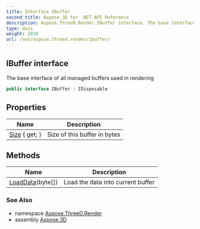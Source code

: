 ```yaml
---
title: Interface IBuffer
second_title: Aspose.3D for .NET API Reference
description: Aspose.ThreeD.Render.IBuffer interface. The base interface of all managed buffers used in rendering
type: docs
weight: 2020
url: /net/aspose.threed.render/ibuffer/
---
```

## IBuffer interface

The base interface of all managed buffers used in rendering

```csharp
public interface IBuffer : IDisposable
```

## Properties

| Name | Description |
| --- | --- |
| [Size](../../aspose.threed.render/ibuffer/size/) { get; } | Size of this buffer in bytes |

## Methods

| Name | Description |
| --- | --- |
| [LoadData](../../aspose.threed.render/ibuffer/loaddata/)(byte[]) | Load the data into current buffer |

### See Also

* namespace [Aspose.ThreeD.Render](../../aspose.threed.render/)
* assembly [Aspose.3D](../../)



